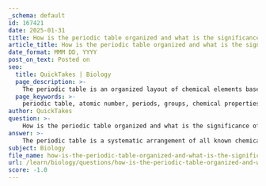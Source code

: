 ```yaml
---
_schema: default
id: 167421
date: 2025-01-31
title: How is the periodic table organized and what is the significance of groups and periods?
article_title: How is the periodic table organized and what is the significance of groups and periods?
date_format: MMM DD, YYYY
post_on_text: Posted on
seo:
  title: QuickTakes | Biology
  page_description: >-
    The periodic table is an organized layout of chemical elements based on atomic number, with significance in grouping elements by shared properties and trends in behavior, crucial for understanding chemistry and biology.
  page_keywords: >-
    periodic table, atomic number, periods, groups, chemical properties, electron configuration, alkali metals, alkaline earth metals, trends in properties, electronegativity, atomic radius, ionization energy, chemistry, biology
author: QuickTakes
question: >-
    How is the periodic table organized and what is the significance of groups and periods?
answer: >-
    The periodic table is a systematic arrangement of all known chemical elements, organized primarily by increasing atomic number, which is the number of protons in the nucleus of an atom. This organization is crucial for understanding the properties and behaviors of elements in chemistry and biology.\n\n### Organization of the Periodic Table\n\n1. **Rows (Periods)**: The horizontal rows of the periodic table are called periods. Each period corresponds to the filling of a new electron shell. As you move from left to right across a period, the atomic number increases, and the properties of the elements change progressively. For example, elements in the same period have the same number of electron shells, but their chemical properties vary significantly.\n\n2. **Columns (Groups)**: The vertical columns are known as groups or families. Elements within the same group share similar chemical properties due to their similar valence electron configurations. The group number often indicates the number of valence electrons:\n   - **Group 1**: Alkali metals (1 valence electron)\n   - **Group 2**: Alkaline earth metals (2 valence electrons)\n   - **Groups 13-18**: p-block elements, with 3 to 8 valence electrons respectively.\n\n### Significance of Groups and Periods\n\n- **Chemical Behavior**: The arrangement into groups allows for the prediction of chemical behavior. For instance, alkali metals (Group 1) are highly reactive because they have one valence electron that they can easily lose to form cations. Similarly, halogens (Group 17) are very reactive nonmetals due to their seven valence electrons, which makes them eager to gain one more electron to achieve a stable octet.\n\n- **Trends in Properties**: The periodic table also reveals trends in properties such as electronegativity, atomic radius, and ionization energy. For example, electronegativity generally increases across a period and decreases down a group. This systematic arrangement helps chemists understand and predict how different elements will interact in chemical reactions.\n\n- **Electron Configuration**: The position of an element in the periodic table reflects its electron configuration, which is essential for understanding its bonding behavior and reactivity. Elements in the same group typically have similar electron configurations in their outermost shells, leading to similar chemical properties.\n\nIn summary, the periodic table is not just a list of elements; it is a powerful tool that organizes elements based on their atomic structure and chemical properties, allowing for a deeper understanding of their behavior in various chemical contexts.
subject: Biology
file_name: how-is-the-periodic-table-organized-and-what-is-the-significance-of-groups-and-periods.md
url: /learn/biology/questions/how-is-the-periodic-table-organized-and-what-is-the-significance-of-groups-and-periods
score: -1.0
---
```


&nbsp;